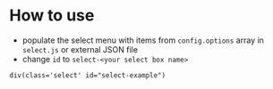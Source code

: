 # How to use

* populate the select menu with items from `config.options` array in `select.js` or external JSON file
* change `id` to `select-<your select box name>` 

```pug
div(class='select' id="select-example")
```